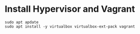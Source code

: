 # Install Hypervisor and Vagrant
```
sudo apt apdate
sudo apt install -y virtualbox virtualbox-ext-pack vagrant
```